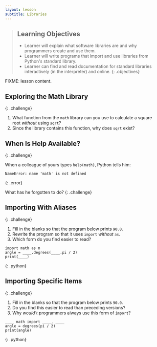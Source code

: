 ```yaml
---
layout: lesson
subtitle: Libraries
---
```

> ## Learning Objectives
>
> * Learner will explain what software libraries are
>   and why programmers create and use them.
> * Learner will write programs that import and use libraries from Python's standard library.
> * Learner can find and read documentation for standard libraries
>   interactively (in the interpreter) and online.
{: .objectives}

FIXME: lesson content.

## Exploring the Math Library
{: .challenge}

1. What function from the `math` library can you use to calculate a square root
   *without* using `sqrt`?
2. Since the library contains this function, why does `sqrt` exist?

## When Is Help Available?
{: .challenge}

When a colleague of yours types `help(math)`,
Python tells him:

~~~
NameError: name 'math' is not defined
~~~
{: .error}

What has he forgotten to do?
{: .challenge}

## Importing With Aliases
{: .challenge}

1. Fill in the blanks so that the program below prints `90.0`.
2. Rewrite the program so that it uses `import` *without* `as`.
3. Which form do you find easier to read?

~~~
import math as m
angle = ____.degrees(____.pi / 2)
print(____)
~~~
{: .python}

## Importing Specific Items
{: .challenge}

1. Fill in the blanks so that the program below prints `90.0`.
2. Do you find this easier to read than preceding versions?
3. Why *would't* programmers always use this form of `import`?

~~~
____ math import ____, ____
angle = degrees(pi / 2)
print(angle)
~~~
{: .python}
